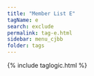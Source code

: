 ```yaml
---
title: "Member List E"
tagName: e
search: exclude
permalink: tag-e.html
sidebar: menu_cjbb
folder: tags
---
```

{% include taglogic.html %}